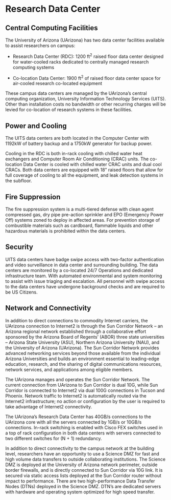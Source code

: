 # Research Data Center


## Central Computing Facilities

The University of Arizona (UArizona) has two data center facilities available to assist researchers on campus:

* Research Data Center (RDC): 1200 ft<sup>2</sup> raised floor data center designed for water-cooled racks dedicated to centrally managed research computing systems

* Co-location Data Center:  1900 ft<sup>2</sup> of raised floor data center space for air-cooled research co-located equipment

These campus data centers are managed by the UArizona’s central computing organization, University Information Technology Services (UITS). Other than installation costs no bandwidth or other recurring charges will be levied for co-location of research systems in these facilities.

## Power and Cooling

The UITS data centers are both located in the Computer Center with 1192kW of battery backup and a 1750kW generator for backup power.

Cooling in the RDC is both in-rack cooling with chilled water heat exchangers and Computer Room Air Conditioning (CRAC) units. The co-location Data Center is cooled with chilled water CRAC units and dual cool CRACs. Both data centers are equipped with 18” raised floors that allow for full coverage of cooling to all the equipment, and leak detection systems in the subfloor.

## Fire Suppression

The fire suppression system is a multi-tiered defense with clean agent compressed gas, dry pipe pre-action sprinkler and EPO (Emergency Power Off) systems zoned to deploy in affected areas.  For prevention storage of combustible materials such as cardboard, flammable liquids and other hazardous materials is prohibited within the data centers.

## Security

UITS data centers have badge swipe access with two-factor authentication and video surveillance in data center and surrounding building. The data centers are monitored by a co-located 24/7 Operations and dedicated infrastructure team. With automated environmental and system monitoring to assist with issue triaging and escalation. All personnel with swipe access to the data centers have undergone background checks and are required to be US Citizens.

## Network and Connectivity

In addition to direct connections to commodity Internet carriers, the UArizona connection to Internet2 is through the Sun Corridor Network – an Arizona regional network established through a collaborative effort sponsored by the Arizona Board of Regents’ (ABOR) three state universities – Arizona State University (ASU), Northern Arizona University (NAU), and the University of Arizona (UArizona). The Sun Corridor Network provides advanced networking services beyond those available from the individual Arizona Universities and builds an environment essential to leading-edge education, research, and the sharing of digital communications resources, network services, and applications among eligible members.

The UArizona manages and operates the Sun Corridor Network. The current connection from UArizona to Sun Corridor is dual 10G, while Sun Corridor is connected to Internet2 via dual 100G connections in Tucson and Phoenix. Network traffic to Internet2 is automatically routed via the Internet2 infrastructure; no action or configuration by the user is required to take advantage of Internet2 connectivity.

The UArizona’s Research Data Center has 40GB/s connections to the UArizona core with all the servers connected by 1GB/s or 10GB/s connections.  In-rack switching is enabled with Cisco FEX switches used in a top of rack configuration in both data centers with servers connected to two different switches for (N + 1) redundancy.

In addition to direct connectivity to the campus network at the building level, researchers have an opportunity to use a Science DMZ for fast and high volume data transfers to outside collaborating institutions. The Science DMZ is deployed at the University of Arizona network perimeter, outside border firewalls, and is directly connected to Sun Corridor via 10G link. It is secured via static access lists deployed at the Sun Corridor router without impact to performance. There are two high-performance Data Transfer Nodes (DTNs) deployed in the Science DMZ. DTN’s are dedicated servers with hardware and operating system optimized for high speed transfer.